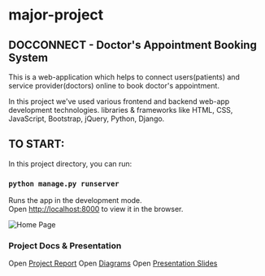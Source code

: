 # major-project

## DOCCONNECT -  Doctor's Appointment Booking System

This is a web-application which helps to connect users(patients) and service provider(doctors) online to book doctor's appointment.

In this project we've used various frontend and backend web-app development technologies. libraries & frameworks like HTML, CSS, JavaScript, Bootstrap, jQuery, Python, Django.


## TO START:

In this project directory, you can run:

### `python manage.py runserver`

Runs the app in the development mode.\
Open [http://localhost:8000](http://localhost:8000) to view it in the browser.


![Home Page](https://github.com/ishwors/major-project/blob/develop/Docconnect.png?raw=true)


### Project Docs & Presentation
Open [Project Report](https://drive.google.com/file/d/1ficL9QrlwEVtG8RgWwDDB4Cfbh8HiOBB/view?usp=sharing) 
Open [Diagrams](https://drive.google.com/file/d/1acYSLtK4VUqnKaXNzqfwwYdwkHiah7HF/view?usp=sharing)
Open [Presentation Slides](https://www.canva.com/design/DAFpWS-QAxE/uidgwogwEyJSrSqoK_H5lA/edit?utm_content=DAFpWS-QAxE&utm_campaign=designshare&utm_medium=link2&utm_source=sharebutton)